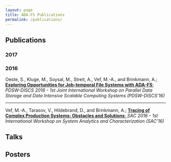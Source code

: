 ```yaml
---
layout: page
title: ADA-FS Publications
permalink: /publications/
---
```


## Publications

### 2017
### 2016

<p>Oeste, S., Kluge, M., Soysal, M., Streit, A., Vef, M.-A., and Brinkmann, A.;
  <a href="http://www.pdsw.org/pdsw-discs16/wips/oeste-wip-pdsw-discs16.pdf">
    <b>Exploring Opportunities for Job-temporal File Systems with ADA-FS</b>;
  </a>
  <em>
    PDSW-DISCS 2016 - 1st Joint International Workshop on Parallel Data Storage and Data Intensive Scalable Computing Systems (PDSW-DISCS’16)
  </em>
</p>

---

<p>Vef, M.-A., Tarasov, V., Hildebrand, D., and Brinkmann, A.;
  <a href="https://drive.google.com/open?id=0B-75gd4swZPMZ1pOUFBJeWxfVjQ">
    <b>Tracing of Complex Production Systems: Obstacles and Solutions</b>;
  </a>
  <em>
		SAC 2016 - 1st International Workshop on System Analytics and Characterization (SAC’16)
	</em>
</p>


## Talks


## Posters
